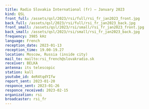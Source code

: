 ```yaml
---
title: Radio Slovakia International (fr) — January 2023
kind: QSL
front_full: /assets/qsl/2023/rsi/full/rsi_fr_jan2023_front.jpg
back_full: /assets/qsl/2023/rsi/full/rsi_fr_jan2023_back.jpg
front_small: /assets/qsl/2023/rsi/small/rsi_fr_jan2023_front.jpg
back_small: /assets/qsl/2023/rsi/small/rsi_fr_jan2023_back.jpg
frequency: 3985 kHz
language: French
reception_date: 2023-01-13
reception_time: 19.00-19.27
location: Moscow, Russia (inside city)
mail_to: mailto:rsi_french@slovakradio.sk
receiver: BELKA
antenna: its telescopic
station: kall
youtube_id: 4eR4tqdYIfw
report_sent: 2023-01-20
responce_sent: 2023-01-26
responce_received: 2023-02-15
organization: rsi
broadcaster: rsi_fr
---
```

